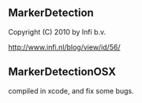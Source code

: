 MarkerDetection
----

Copyright (C) 2010 by Infi b.v.

http://www.infi.nl/blog/view/id/56/

MarkerDetectionOSX
----
compiled in xcode, and fix some bugs.